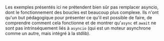 Les exemples présentés ici ne prétendent bien sûr pas remplacer asyncio, dont le fonctionnement des boucles est beaucoup plus complexe.
Ils n'ont qu'un but pédagogique pour présenter ce qu'il est possible de faire, de comprendre comment cela fonctionne et de montrer qu'`async` et `await` ne sont pas intrinséquement liés à `asyncio` (qui est un moteur asynchrone comme un autre, mais intégré à la stdlib).

